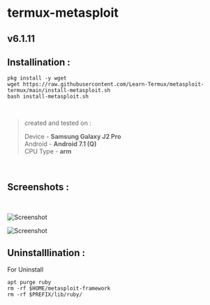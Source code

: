 # termux-metasploit 

## v6.1.11

## Installination :

```
pkg install -y wget 
wget https://raw.githubusercontent.com/Learn-Termux/metasploit-termux/main/install-metasploit.sh
bash install-metasploit.sh
```
<br/>

> created and tested on :
>
> Device - **Samsung Galaxy J2 Pro** <br />
> Android - **Android 7.1 (Q)** <br />
> CPU Type - **arm**

<br/>

## Screenshots :

<br/>

![Screenshot](https://raw.githubusercontent.com/Learn-Termux/Img/main/Screenshot_20211014-190808.jpg)

![Screenshot](https://raw.githubusercontent.com/Learn-Termux/Img/main/Screenshot_20211014-190708.jpg)
<br />
## Uninstalllination :
For Uninstall 
```
apt purge ruby
rm -rf $HOME/metasploit-framework
rm -rf $PREFIX/lib/ruby/

```
